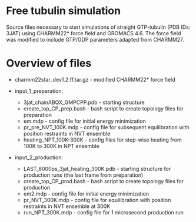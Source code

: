 # Free tubulin simulation

Source files necessary to start simulations of straight GTP-tubulin (PDB IDs: 3JAT) using CHARMM22* force field and GROMACS 4.6. The force field was modified to include GTP/GDP parameters adapted from CHARMM27.

# Overview of files

* charmm22star_dev1.2.ff.tar.gz - modified CHARMM22* force field

* input_1_preparation:
  * 3jat_chainABQX_GMPCPP.pdb - starting structure
  * create_top_CP_prep.bash - bash script to create topology files for preparation
  * em.mdp - config file for initial energy minimization
  * pr_pre_NVT_100K.mdp - config file for subsequent equilibration with position restraints in NVT ensemble
  * heating_NPT_100K-300K - config files for step-wise heating from 100K to 300K in NPT ensemble

* input_2_production:
  * LAST_6000ps_3jat_heating_300K.pdb - starting structure for production runs (the last frame from preparation)
  * create_top_CP_prod.bash - bash script to create topology files for production
  * em2.mdp - config file for initial energy minimization
  * pr_NVT_300K.mdp - config file for equilibration with position restraints in NVT ensemble at 300K
  * run_NPT_300K.mdp - config file for 1 microsecond production run
